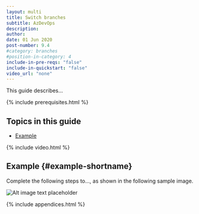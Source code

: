 ```yaml
---
layout: multi
title: Switch branches
subtitle: AzDevOps
description:
author:
date: 01 Jun 2020
post-number: 9.4
#category: branches
#position-in-category: 4
include-in-pre-reqs: "false"
include-in-quickstart: "false"
video_url: "none"
---
```


This guide describes...

{% include prerequisites.html %}

## Topics in this guide

- [Example](#example-shortname)

{% include video.html %}

## Example {#example-shortname}

Complete the following steps to..., as shown in the following sample image.

![Alt image text placeholder](../../assets/images/09-branches/switch/azdev/img-placeholder.png)

{% include appendices.html %}
